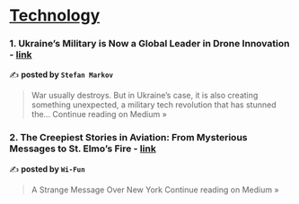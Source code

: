 
<h1><a href=https://medium.com/tag/technology/recommended target="_blank" rel="noopener noreferrer">Technology</a></h1>
<h3>1. Ukraine’s Military is Now a Global Leader in Drone Innovation - <a href="https://medium.com/@Steefy/ukraines-military-is-now-a-global-leader-in-drone-innovation-2608a62cb7ca?source=rss------technology-5" target="_blank" rel="noopener noreferrer">link</a></h3>

✍️ **posted by `Stefan Markov`**

<blockquote>War usually destroys. But in Ukraine’s case, it is also creating something unexpected, a military tech revolution that has stunned the…
Continue reading on Medium »</blockquote>

<h3>2. The Creepiest Stories in Aviation: From Mysterious Messages to St. Elmo’s Fire - <a href="https://medium.com/@Wi-Fun/the-creepiest-stories-in-aviation-from-mysterious-messages-to-st-elmos-fire-c948676dfc5c?source=rss------technology-5" target="_blank" rel="noopener noreferrer">link</a></h3>

✍️ **posted by `Wi-Fun`**

<blockquote>A Strange Message Over New York
Continue reading on Medium »</blockquote>

